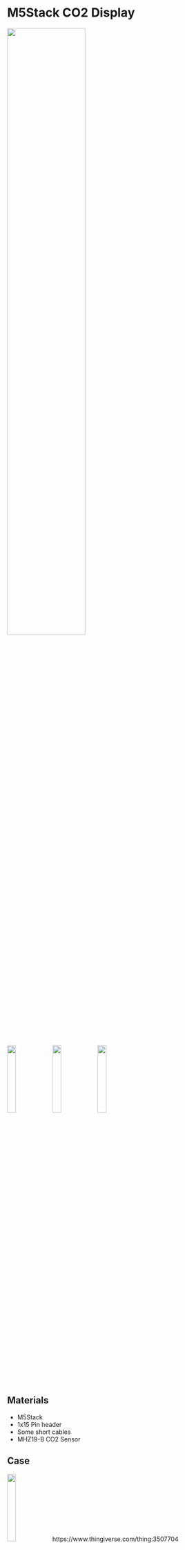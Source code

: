 # M5Stack CO2 Display
<img src="https://user-images.githubusercontent.com/2618822/54765192-694e5200-4c3c-11e9-94fe-ca132908caa0.jpeg" width=60%> 

<img src="https://user-images.githubusercontent.com/2618822/54765256-85ea8a00-4c3c-11e9-84e3-35d9057d830b.jpeg" width=20%> <img src="https://user-images.githubusercontent.com/2618822/54765260-871bb700-4c3c-11e9-88b4-ec9583d13bd1.jpeg" width=20%> <img src="https://user-images.githubusercontent.com/2618822/54765265-88e57a80-4c3c-11e9-8e3a-60476c380ff1.jpeg" width=20%>

## Materials

- M5Stack
- 1x15 Pin header
- Some short cables
- MHZ19-B CO2 Sensor

## Case
<img src="https://user-images.githubusercontent.com/2618822/54765491-f691a680-4c3c-11e9-8679-03a1abf97ff7.jpg" width=20%>
https://www.thingiverse.com/thing:3507704


## Credits:

### [tobiasschuerg/MH-Z-CO2-Sensors](https://github.com/tobiasschuerg/MH-Z-CO2-Sensors)
MIT License
Copyright (c) 2018 Tobias SchÃ¼rg

The included MHZ CO2 sensor library is based on [tobiasschuerg/MH-Z-CO2-Sensors](https://github.com/tobiasschuerg/MH-Z-CO2-Sensors) and modified to suitable for M5Stack/ESP32.
